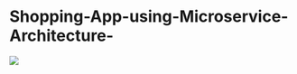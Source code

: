 # Shopping-App-using-Microservice-Architecture-

![](C:\Users\abelk\Pictures\Screenshots\Architecture.png)